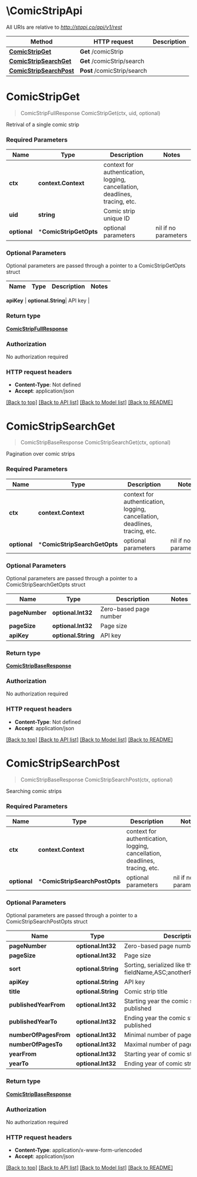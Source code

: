 # \ComicStripApi

All URIs are relative to *http://stapi.co/api/v1/rest*

Method | HTTP request | Description
------------- | ------------- | -------------
[**ComicStripGet**](ComicStripApi.md#ComicStripGet) | **Get** /comicStrip | 
[**ComicStripSearchGet**](ComicStripApi.md#ComicStripSearchGet) | **Get** /comicStrip/search | 
[**ComicStripSearchPost**](ComicStripApi.md#ComicStripSearchPost) | **Post** /comicStrip/search | 


# **ComicStripGet**
> ComicStripFullResponse ComicStripGet(ctx, uid, optional)


Retrival of a single comic strip

### Required Parameters

Name | Type | Description  | Notes
------------- | ------------- | ------------- | -------------
 **ctx** | **context.Context** | context for authentication, logging, cancellation, deadlines, tracing, etc.
  **uid** | **string**| Comic strip unique ID | 
 **optional** | ***ComicStripGetOpts** | optional parameters | nil if no parameters

### Optional Parameters
Optional parameters are passed through a pointer to a ComicStripGetOpts struct

Name | Type | Description  | Notes
------------- | ------------- | ------------- | -------------

 **apiKey** | **optional.String**| API key | 

### Return type

[**ComicStripFullResponse**](ComicStripFullResponse.md)

### Authorization

No authorization required

### HTTP request headers

 - **Content-Type**: Not defined
 - **Accept**: application/json

[[Back to top]](#) [[Back to API list]](../README.md#documentation-for-api-endpoints) [[Back to Model list]](../README.md#documentation-for-models) [[Back to README]](../README.md)

# **ComicStripSearchGet**
> ComicStripBaseResponse ComicStripSearchGet(ctx, optional)


Pagination over comic strips

### Required Parameters

Name | Type | Description  | Notes
------------- | ------------- | ------------- | -------------
 **ctx** | **context.Context** | context for authentication, logging, cancellation, deadlines, tracing, etc.
 **optional** | ***ComicStripSearchGetOpts** | optional parameters | nil if no parameters

### Optional Parameters
Optional parameters are passed through a pointer to a ComicStripSearchGetOpts struct

Name | Type | Description  | Notes
------------- | ------------- | ------------- | -------------
 **pageNumber** | **optional.Int32**| Zero-based page number | 
 **pageSize** | **optional.Int32**| Page size | 
 **apiKey** | **optional.String**| API key | 

### Return type

[**ComicStripBaseResponse**](ComicStripBaseResponse.md)

### Authorization

No authorization required

### HTTP request headers

 - **Content-Type**: Not defined
 - **Accept**: application/json

[[Back to top]](#) [[Back to API list]](../README.md#documentation-for-api-endpoints) [[Back to Model list]](../README.md#documentation-for-models) [[Back to README]](../README.md)

# **ComicStripSearchPost**
> ComicStripBaseResponse ComicStripSearchPost(ctx, optional)


Searching comic strips

### Required Parameters

Name | Type | Description  | Notes
------------- | ------------- | ------------- | -------------
 **ctx** | **context.Context** | context for authentication, logging, cancellation, deadlines, tracing, etc.
 **optional** | ***ComicStripSearchPostOpts** | optional parameters | nil if no parameters

### Optional Parameters
Optional parameters are passed through a pointer to a ComicStripSearchPostOpts struct

Name | Type | Description  | Notes
------------- | ------------- | ------------- | -------------
 **pageNumber** | **optional.Int32**| Zero-based page number | 
 **pageSize** | **optional.Int32**| Page size | 
 **sort** | **optional.String**| Sorting, serialized like this: fieldName,ASC;anotherFieldName,DESC | 
 **apiKey** | **optional.String**| API key | 
 **title** | **optional.String**| Comic strip title | 
 **publishedYearFrom** | **optional.Int32**| Starting year the comic strip was published | 
 **publishedYearTo** | **optional.Int32**| Ending year the comic strip was published | 
 **numberOfPagesFrom** | **optional.Int32**| Minimal number of pages | 
 **numberOfPagesTo** | **optional.Int32**| Maximal number of pages | 
 **yearFrom** | **optional.Int32**| Starting year of comic strip story | 
 **yearTo** | **optional.Int32**| Ending year of comic strip story | 

### Return type

[**ComicStripBaseResponse**](ComicStripBaseResponse.md)

### Authorization

No authorization required

### HTTP request headers

 - **Content-Type**: application/x-www-form-urlencoded
 - **Accept**: application/json

[[Back to top]](#) [[Back to API list]](../README.md#documentation-for-api-endpoints) [[Back to Model list]](../README.md#documentation-for-models) [[Back to README]](../README.md)

